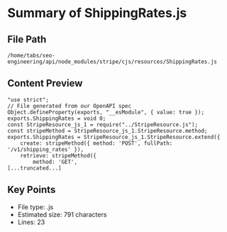 # Summary of ShippingRates.js
  
## File Path
`/home/tabs/seo-engineering/api/node_modules/stripe/cjs/resources/ShippingRates.js`

## Content Preview
```
"use strict";
// File generated from our OpenAPI spec
Object.defineProperty(exports, "__esModule", { value: true });
exports.ShippingRates = void 0;
const StripeResource_js_1 = require("../StripeResource.js");
const stripeMethod = StripeResource_js_1.StripeResource.method;
exports.ShippingRates = StripeResource_js_1.StripeResource.extend({
    create: stripeMethod({ method: 'POST', fullPath: '/v1/shipping_rates' }),
    retrieve: stripeMethod({
        method: 'GET',
[...truncated...]
```

## Key Points
- File type: .js
- Estimated size: 791 characters
- Lines: 23
